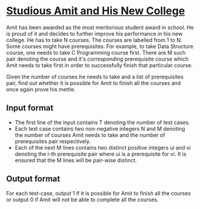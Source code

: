 # [Studious Amit and His New College][link]

Amit has been awarded as the most meritorious student award in school. He is proud of it and decides to further improve his performance in his new college. He has to take N courses. The courses are labelled from 1 to N. Some courses might have prerequisites. For example, to take Data Structure course, one needs to take C Programming course first. There are M such pair denoting the course and it's corresponding prerequisite course which Amit needs to take first in order to successfully finish that particular course.

Given the number of courses he needs to take and a list of prerequisites pair, find out whether it is possible for Amit to finish all the courses and once again prove his mettle.

## Input format

- The first line of the input contains T denoting the number of test cases.
- Each test case contains two non-negative integers N and M denoting the number of courses Amit needs to take and the number of prerequisites pair respectively.
- Each of the next M lines contains two distinct positive integers ui and vi denoting the i-th prerequisite pair where ui is a prerequisite for vi. It is ensured that the M lines will be pair-wise distinct.

## Output format

For each test-case, output 1 if it is possible for Amit to finish all the courses or output 0 if Amit will not be able to complete all the courses.

[link]: https://www.hackerearth.com/practice/algorithms/graphs/depth-first-search/practice-problems/algorithm/studious-amit-and-his-new-college/
